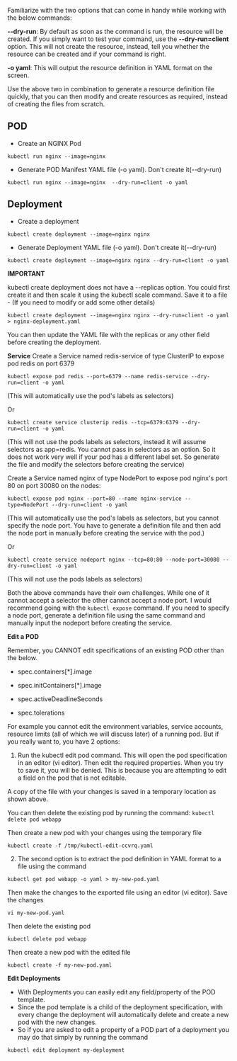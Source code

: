 Familiarize with the two options that can come in handy while working with the below commands:

**--dry-run**: By default as soon as the command is run, the resource will be created. If you simply want to test your command, use the **--dry-run=client** option. This will not create the resource, instead, tell you whether the resource can be created and if your command is right.

**-o yaml**: This will output the resource definition in YAML format on the screen.



Use the above two in combination to generate a resource definition file quickly, that you can then modify and create resources as required, instead of creating the files from scratch.



## POD ## 
- Create an NGINX Pod
```
kubectl run nginx --image=nginx
```

- Generate POD Manifest YAML file (-o yaml). Don't create it(--dry-run)
```
kubectl run nginx --image=nginx  --dry-run=client -o yaml
```


## Deployment ##
- Create a deployment
```
kubectl create deployment --image=nginx nginx
```

- Generate Deployment YAML file (-o yaml). Don't create it(--dry-run)
```
kubectl create deployment --image=nginx nginx --dry-run=client -o yaml
```

**IMPORTANT**

kubectl create deployment does not have a --replicas option. You could first create it and then scale it using the kubectl scale command.
Save it to a file - (If you need to modify or add some other details)

```
kubectl create deployment --image=nginx nginx --dry-run=client -o yaml > nginx-deployment.yaml
```

You can then update the YAML file with the replicas or any other field before creating the deployment.

**Service**
Create a Service named redis-service of type ClusterIP to expose pod redis on port 6379
```
kubectl expose pod redis --port=6379 --name redis-service --dry-run=client -o yaml
```
(This will automatically use the pod's labels as selectors)

Or
```
kubectl create service clusterip redis --tcp=6379:6379 --dry-run=client -o yaml  
```
(This will not use the pods labels as selectors, instead it will assume selectors as app=redis. You cannot pass in selectors as an option. So it does not work very well if your pod has a different label set. So generate the file and modify the selectors before creating the service)

Create a Service named nginx of type NodePort to expose pod nginx's port 80 on port 30080 on the nodes:
```
kubectl expose pod nginx --port=80 --name nginx-service --type=NodePort --dry-run=client -o yaml
```

(This will automatically use the pod's labels as selectors, but you cannot specify the node port. You have to generate a definition file and then add the node port in manually before creating the service with the pod.)

Or
```
kubectl create service nodeport nginx --tcp=80:80 --node-port=30080 --dry-run=client -o yaml
```
(This will not use the pods labels as selectors)


Both the above commands have their own challenges. While one of it cannot accept a selector the other cannot accept a node port. I would recommend going with the `kubectl expose` command. 
If you need to specify a node port, generate a definition file using the same command and manually input the nodeport before creating the service.



**Edit a POD**

Remember, you CANNOT edit specifications of an existing POD other than the below.

- spec.containers[*].image

- spec.initContainers[*].image

- spec.activeDeadlineSeconds

- spec.tolerations

For example you cannot edit the environment variables, service accounts, resource limits (all of which we will discuss later) of a running pod. But if you really want to, you have 2 options:

1. Run the kubectl edit pod <pod name> command.  This will open the pod specification in an editor (vi editor). Then edit the required properties. When you try to save it, you will be denied. This is because you are attempting to edit a field on the pod that is not editable.

A copy of the file with your changes is saved in a temporary location as shown above.

You can then delete the existing pod by running the command:
``
kubectl delete pod webapp
``

Then create a new pod with your changes using the temporary file
```
kubectl create -f /tmp/kubectl-edit-ccvrq.yaml
```

2. The second option is to extract the pod definition in YAML format to a file using the command
```
kubectl get pod webapp -o yaml > my-new-pod.yaml
```

Then make the changes to the exported file using an editor (vi editor). Save the changes
```
vi my-new-pod.yaml
```

Then delete the existing pod

```
kubectl delete pod webapp
```

Then create a new pod with the edited file
```
kubectl create -f my-new-pod.yaml
```

**Edit Deployments**

- With Deployments you can easily edit any field/property of the POD template. 
- Since the pod template is a child of the deployment specification,  with every change the deployment will automatically delete and create a new pod with the new changes. 
- So if you are asked to edit a property of a POD part of a deployment you may do that simply by running the command
```
kubectl edit deployment my-deployment
```